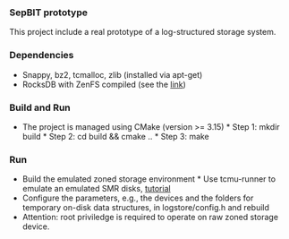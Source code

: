 ### SepBIT prototype
This project include a real prototype of a log-structured storage system.

### Dependencies
* Snappy, bz2, tcmalloc, zlib (installed via apt-get)
* RocksDB with ZenFS compiled (see the [link](https://github.com/westerndigitalcorporation/zenfs))

### Build and Run
* The project is managed using CMake (version >= 3.15)
		* Step 1: mkdir build
		* Step 2: cd build && cmake ..
		* Step 3: make

### Run
* Build the emulated zoned storage environment
		* Use tcmu-runner to emulate an emulated SMR disks, [tutorial](https://zonedstorage.io/getting-started/smr-emulation/)
* Configure the parameters, e.g., the devices and the folders for temporary on-disk data structures, in logstore/config.h and rebuild
* Attention: root priviledge is required to operate on raw zoned storage device.
